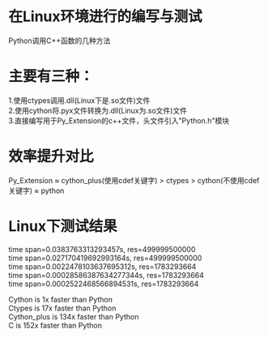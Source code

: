 # 在Linux环境进行的编写与测试
Python调用C++函数的几种方法

# 主要有三种： 
1.使用ctypes调用.dll(Linux下是.so文件)文件  
2.使用cython将.pyx文件转换为.dll(Linux为.so文件)文件  
3.直接编写用于Py_Extension的c++文件，头文件引入"Python.h"模块

# 效率提升对比  
Py_Extension ≈ cython_plus(使用cdef关键字) > ctypes > cython(不使用cdef关键字) ≈ python

# Linux下测试结果  
time span=0.0383763313293457s, res=499999500000  
time span=0.027170419692993164s, res=499999500000  
time span=0.0022478103637695312s, res=1783293664  
time span=0.00028586387634277344s, res=1783293664  
time span=0.0002522468566894531s, res=1783293664  

Cython is 1x faster than Python  
Ctypes is 17x faster than Python  
Cython_plus is 134x faster than Python  
C is 152x faster than Python  

